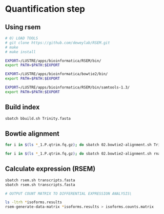 # Quantification step
## Using rsem

```bash
# 0) LOAD TOOLS
# git clone https://github.com/deweylab/RSEM.git
# make
# make install

EXPORT=/LUSTRE/apps/bioinformatica/RSEM/bin/
export PATH=$PATH:$EXPORT

EXPORT=/LUSTRE/apps/bioinformatica/bowtie2/bin/
export PATH=$PATH:$EXPORT

EXPORT=/LUSTRE/apps/bioinformatica/RSEM/bin/samtools-1.3/
export PATH=$PATH:$EXPORT
```
## Build index
```bash
sbatch bbuild.sh Trinity.fasta
```

## Bowtie alignment
```bash
for i in $(ls *_1.P.qtrim.fq.gz); do sbatch 02.bowtie2-alignment.sh Trinity.fasta $i; done

for i in $(ls *_1.P.qtrim.fq.gz); do sbatch 02.bowtie2-alignment.sh rnaspades.fasta $i; done

```

## Calculate expression (RSEM)
```bash 
sbatch rsem.sh transcripts.fasta
sbatch rsem.sh transcripts.fasta


```

```bash
# OUTPUT COUNT MATRIX TO DIFFERENTIAL EXPRESSION ANALYSIS\

ls -ltrh *isoforms.results
rsem-generate-data-matrix *isoforms.results > isoforms.counts.matrix


```
